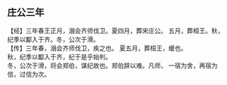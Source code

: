 ## 庄公三年

【经】三年春王正月，溺会齐师伐卫。夏四月，葬宋庄公。
五月，葬桓王。秋，纪季以酅入于齐。冬，公次于滑。  
【传】三年春，溺会齐师伐卫，疾之也。
夏五月，葬桓王，缓也。  
秋，纪季以酅入于齐，纪于是乎始判。  
冬，公次于滑，将会郑伯，谋纪故也。郑伯辞以难。凡师，
一宿为舍，再宿为信，过信为次。  

